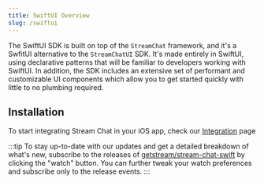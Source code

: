 ```yaml
---
title: SwiftUI Overview
slug: /swiftui
---
```


The SwiftUI SDK is built on top of the `StreamChat` framework, and it's a SwfitUI alternative to the `StreamChatUI` SDK. It's made entirely in SwiftUI, using declarative patterns that will be familiar to developers working with SwiftUI. In addition, the SDK includes an extensive set of performant and customizable UI components which allow you to get started quickly with little to no plumbing required.

## Installation

To start integrating Stream Chat in your iOS app, check our [Integration](../basics/integration) page


:::tip
To stay up-to-date with our updates and get a detailed breakdown of what's new, subscribe to the releases of [getstream/stream-chat-swift](https://github.com/GetStream/stream-chat-swiftui/releases) by clicking the "watch" button. You can further tweak your watch preferences and subscribe only to the release events.
:::

